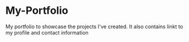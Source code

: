 # My-Portfolio
My portfolio to showcase the projects I've created. It also contains linkt to my profile and contact information

